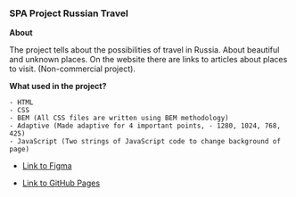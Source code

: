 ### SPA Project **Russian Travel**

**About**

The project tells about the possibilities of travel in Russia. About beautiful and unknown places. On the website there are links to articles about places to visit. (Non-commercial project).

**What used in the project?**

```
- HTML
- CSS
- BEM (All CSS files are written using BEM methodology)
- Adaptive (Made adaptive for 4 important points, - 1280, 1024, 768, 425)
- JavaScript (Two strings of JavaScript code to change background of page)
```

- [Link to Figma](https://www.figma.com/file/5S2WSbEFL6awjVWJ0NWL8Q/Sprint-3_-Russia-_-desktop-mobile?node-id=28503%3A0)

- [Link to GitHub Pages](https://mustafinelnare.github.io/russian-travel/index.html)
